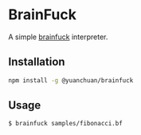 # BrainFuck

A simple [brainfuck](https://en.wikipedia.org/wiki/Brainfuck) interpreter.

## Installation

```bash
npm install -g @yuanchuan/brainfuck
```

## Usage

```bash
$ brainfuck samples/fibonacci.bf
```
